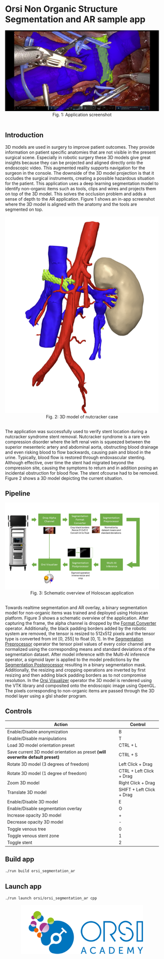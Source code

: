 # Orsi Non Organic Structure Segmentation and AR sample app


<center> <img src="./docs/orsi_segmentation.png" ></center>
<center> Fig. 1: Application screenshot  </center><br>


## Introduction

3D models are used in surgery to improve patient outcomes. They provide information on patient specific anatomies that are not visible in the present surgical scene. Especially in robotic surgery these 3D models give great insights because they can be projected and aligned directly onto the endoscopic video. This augmented reality supports navigation for the surgeon in the console. The downside of the 3D model projection is that it occludes the surgical instruments, creating a possible hazardous situation for the patient. This application uses a deep learning segmentation model to identify non-organic items such as tools, clips and wires and projects them on top of the 3D model. This solves the occlusion problem and adds a sense of depth to the AR application. Figure 1 shows an in-app screenshot where the 3D model is aligned with the anatomy and the tools are segmented on top.

<center> <img src="./docs/3Dmodel_stent.png" ></center>
<center> Fig. 2: 3D model of nutcracker case </center><br>

The application was successfully used to verify stent location during a nutcracker syndrome stent removal. Nutcracker syndrome is a rare vein compression disorder where the left renal vein is squeezed between the superior mesenteric artery and abdominal aorta, obstructing blood drainage and even risking blood to flow backwards, causing pain and blood in the urine. Typically, blood flow is restored through endovascular stenting. Although effective, over time the stent had migrated beyond the compression site, causing the symptoms to return and in addition posing an incidental obstruction for blood flow. The stent ofcourse had to be removed. Figure 2 shows a 3D model depicting the current situation.

## Pipeline

<center> <img src="./docs/segmentation_pipeline.png" ></center>
<center> Fig. 3: Schematic overview of Holoscan application </center><br>

Towards realtime segmentation and AR overlay, a binary segmentation model for non-organic items was trained and deployed using Holoscan platform. Figure 3 shows a schematic overview of the application. After capturing the frame, the alpha channel is dropped by the [Format Converter](/operators/orsi/orsi_format_converter/format_converter.cpp) operator. Additionally, the black padding borders added by the robotic system are removed, the tensor is resized to 512x512 pixels and the tensor type is converted from int [0, 255] to float [0, 1]. In the [Segmentation Preprocessor](/operators/orsi/orsi_segmentation_preprocessor/segmentation_preprocessor.cpp) operator the tensor pixel values of every color channel are normalized using the corresponding means and standard deviations of the segmentation dataset. After model inference with the Multi-AI inference operator, a sigmoid layer is applied to the model predictions by the [Segmentation Postprocessor](/operators/orsi/orsi_segmentation_postprocessor/segmentation_postprocessor.cpp) resulting in a binary segmentation mask. Additionally, the resizing and cropping operations are inverted by first resizing and then adding black padding borders as to not compromise resolution. In the [Orsi Visualizer](/operators/orsi/orsi_visualizer/orsi_visualizer.cpp) operator the 3D model is rendered using the VTK library and composited onto the endoscopic image using OpenGL. The pixels corresponding to non-organic items are passed through the 3D model layer using a glsl shader program.

##  Controls

| Action | Control |
| -------- | ------- |
| Enable/Disable anonymization | B |
| Enable/Disable manipulations | T |
| Load 3D model orientation preset | CTRL + L |
| Save current 3D model orientation as preset **(will overwrite default preset)** | CTRL + S |
| Rotate 3D model (3 degrees of freedom)  | Left Click + Drag |
| Rotate 3D model (1 degree of freedom) | CTRL + Left Click + Drag |
| Zoom 3D model | Right Click + Drag |
| Translate 3D  model | SHIFT + Left Click + Drag |
| Enable/Disable 3D model | E |
| Enable/Disable segmentation overlay | O |
| Increase opacity 3D model | + |
| Decrease opacity 3D model | - |
| Toggle venous tree | 0 |
| Toggle venous stent zone | 1 |
| Toggle stent | 2 |


## Build app

```bash
./run build orsi_segmentation_ar
```

## Launch app

```bash
./run launch orsi/orsi_segmentation_ar cpp
```

<center> <img src="./docs/orsi_logo.png" width="400"></center>
